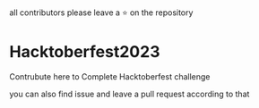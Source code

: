 all contributors please leave a ⭐ on the repository


# Hacktoberfest2023
Contrubute here to Complete Hacktoberfest challenge

you can also find issue and leave a pull request according to that
